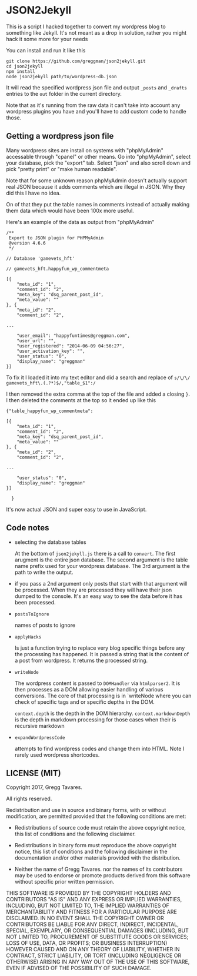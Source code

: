 # JSON2Jekyll

This is a script I hacked together to convert my wordpress blog to
something like Jekyll. It's not meant as a drop in solution, rather
you might hack it some more for your needs

You can install and run it like this

    git clone https://github.com/greggman/json2jekyll.git
    cd json2jekyll
    npm install
    node json2jekyll path/to/wordpress-db.json

It will read the specified wordpress json file and output `_posts` and `_drafts`
entries to the `out` folder in the current directory.

Note that as it's running from the raw data it can't take into account
any wordpress plugins you have and you'll have to add custom code to
handle those.

## Getting a wordpress json file

Many wordpress sites are install on systems with "phpMyAdmin" accessable through
"cpanel" or other means. Go into "phpMyAdmin", select your database, pick the
"export" tab. Select "json" and also scroll down and pick "pretty print" or
"make human readable".

Note that for some unknown reason phpMyAdmin doesn't actually support real
JSON because it adds comments which are illegal in JSON. Why they did this
I have no idea.

On of that they put the table names in comments instead of actually making
them data which would have been 100x more useful.

Here's an example of the data as output from "phpMyAdmin"

```
/**
 Export to JSON plugin for PHPMyAdmin
 @version 4.6.6
 */

// Database 'gamevets_hft'

// gamevets_hft.happyfun_wp_commentmeta

[{
    "meta_id": "1",
    "comment_id": "2",
    "meta_key": "dsq_parent_post_id",
    "meta_value": ""
}, {
    "meta_id": "2",
    "comment_id": "2",

...

    "user_email": "happyfuntimes@greggman.com",
    "user_url": "",
    "user_registered": "2014-06-09 04:56:27",
    "user_activation_key": "",
    "user_status": "0",
    "display_name": "greggman"
}]
```

To fix it I loaded it into my text editor and did a search and replace of
`s/\/\/ gamevets_hft\.(.?*)$/,"table_$1":/`

I then removed the extra comma at the top of the file and added a closing `}`.
I then deleted the comments at the top so it ended up like this

```
{"table_happyfun_wp_commentmeta":

[{
    "meta_id": "1",
    "comment_id": "2",
    "meta_key": "dsq_parent_post_id",
    "meta_value": ""
}, {
    "meta_id": "2",
    "comment_id": "2",

...

    "user_status": "0",
    "display_name": "greggman"
}]

  }
```


It's now actual JSON and super easy to use in JavaScript.

## Code notes

* selecting the database tables

  At the bottom of `json2jekyll.js` there is a call to `convert`.
  The first arugment is the entire json database. The second
  argument is the table name prefix used for your wordpress
  database. The 3rd argument is the path to write the output.

* if you pass a 2nd argument only posts that start with that argument
  will be processed. When they are processed they will have their
  json dumped to the console. It's an easy way to see the data
  before it has been processed.

* `postsToIgnore`

  names of posts to ignore

* `applyHacks`

  Is just a function trying to replace very blog specific things before
  any the processing has happened. It is passed a string that is the
  content of a post from wordpress. It returns the processed string.

* `writeNode`

  The wordpress content is passed to `DOMHandler` via `htmlparser2`.
  It is then processes as a DOM allowing easier handling of various
  conversions. The core of that processing is in `writeNode where you
  can check of specific tags and or specific depths in the DOM.

  `context.depth` is the depth in the DOM hierarchy.
  `context.markdownDepth` is the depth in markdown processing for those
   cases when their is recursive markdown

* `expandWordpressCode`

  attempts to find wordpress codes and change them into HTML. Note
  I rarely used wordpress shortcodes.

## LICENSE (MIT)

Copyright 2017, Gregg Tavares.

All rights reserved.

Redistribution and use in source and binary forms, with or without
modification, are permitted provided that the following conditions are
met:

*   Redistributions of source code must retain the above copyright
    notice, this list of conditions and the following disclaimer.

*   Redistributions in binary form must reproduce the above
    copyright notice, this list of conditions and the following disclaimer
    in the documentation and/or other materials provided with the
    distribution.

*   Neither the name of Gregg Tavares. nor the names of its
    contributors may be used to endorse or promote products derived from
    this software without specific prior written permission.

THIS SOFTWARE IS PROVIDED BY THE COPYRIGHT HOLDERS AND CONTRIBUTORS
"AS IS" AND ANY EXPRESS OR IMPLIED WARRANTIES, INCLUDING, BUT NOT
LIMITED TO, THE IMPLIED WARRANTIES OF MERCHANTABILITY AND FITNESS FOR
A PARTICULAR PURPOSE ARE DISCLAIMED. IN NO EVENT SHALL THE COPYRIGHT
OWNER OR CONTRIBUTORS BE LIABLE FOR ANY DIRECT, INDIRECT, INCIDENTAL,
SPECIAL, EXEMPLARY, OR CONSEQUENTIAL DAMAGES (INCLUDING, BUT NOT
LIMITED TO, PROCUREMENT OF SUBSTITUTE GOODS OR SERVICES; LOSS OF USE,
DATA, OR PROFITS; OR BUSINESS INTERRUPTION) HOWEVER CAUSED AND ON ANY
THEORY OF LIABILITY, WHETHER IN CONTRACT, STRICT LIABILITY, OR TORT
(INCLUDING NEGLIGENCE OR OTHERWISE) ARISING IN ANY WAY OUT OF THE USE
OF THIS SOFTWARE, EVEN IF ADVISED OF THE POSSIBILITY OF SUCH DAMAGE.


